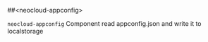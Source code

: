 ##&lt;neocloud-appconfig&gt;

`neocloud-appconfig` Component read appconfig.json and write it to localstorage

